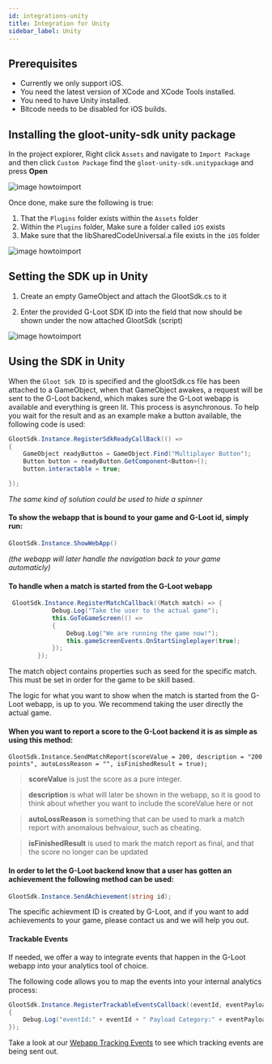 ```yaml
---
id: integrations-unity
title: Integration for Unity
sidebar_label: Unity
---
```


## Prerequisites

- Currently we only support iOS.
- You need the latest version of XCode and XCode Tools installed.
- You need to have Unity installed.
- Bitcode needs to be disabled for iOS builds.

## Installing the gloot-unity-sdk unity package

In the project explorer, Right click `Assets` and navigate to `Import Package` and then click `Custom Package`
find the `gloot-unity-sdk.unitypackage` and press **Open**

![image howtoimport](assets/mobile/howtoimport.png)

Once done, make sure the following is true:

1. That the `Plugins` folder exists within the `Assets` folder
2. Within the `Plugins` folder, Make sure a folder called `iOS` exists
3. Make sure that the libSharedCodeUniversal.a file exists in the `iOS` folder

![image howtoimport](assets/mobile/verify.png)

## Setting the SDK up in Unity

1. Create an empty GameObject and attach the GlootSdk.cs to it

2. Enter the provided G-Loot SDK ID into the field that now should be shown under the now attached GlootSdk (script)

![image howtoimport](assets/mobile/configure.png)

## Using the SDK in Unity

When the `Gloot Sdk ID` is specified and the glootSdk.cs file has been attached to a GameObject, when that GameObject
awakes, a request will be sent to the G-Loot backend, which makes sure the G-Loot webapp is available and everything is green lit.
This process is asynchronous. To help you wait for the result and as an example make a button available, the following code is used:

```csharp
GlootSdk.Instance.RegisterSdkReadyCallBack(() =>
{
    GameObject readyButton = GameObject.Find("Multiplayer Button");
    Button button = readyButton.GetComponent<Button>();
    button.interactable = true;

});
```

_The same kind of solution could be used to hide a spinner_

#### To show the webapp that is bound to your game and G-Loot id, simply run:

```csharp
GlootSdk.Instance.ShowWebApp()
```

_(the webapp will later handle the navigation back to your game automaticly)_

#### To handle when a match is started from the G-Loot webapp

```csharp
 GlootSdk.Instance.RegisterMatchCallback((Match match) => {
            Debug.Log("Take the user to the actual game");
            this.GoToGameScreen(() =>
            {
                Debug.Log("We are running the game now!");
                this.gameScreenEvents.OnStartSingleplayer(true);
            });
        });
```

The match object contains properties such as seed for the specific match. This must be set in order for the game to be skill based.

The logic for what you want to show when the match is started from the G-Loot webapp, is up to you.
We recommend taking the user directly the actual game.

#### When you want to report a score to the G-Loot backend it is as simple as using this method:

```
GlootSdk.Instance.SendMatchReport(scoreValue = 200, description = "200 points", autoLossReason = "", isFinishedResult = true);
```

> **scoreValue** is just the score as a pure integer.

> **description** is what will later be shown in the webapp, so it is good to think about whether you want to include the scoreValue here or not

> **autoLossReason** is something that can be used to mark a match report with anomalous behvaiour, such as cheating.

> **isFinishedResult** is used to mark the match report as final, and that the score no longer can be updated

#### In order to let the G-Loot backend know that a user has gotten an achievement the following method can be used:

```csharp
GlootSdk.Instance.SendAchievement(string id);
```

The specific achievment ID is created by G-Loot, and if you want to add achievements to your game, please contact us and we will help you out.

#### Trackable Events

If needed, we offer a way to integrate events that happen in the G-Loot webapp
into your analytics tool of choice.

The following code allows you to
map the events into your internal analytics process:

```csharp
GlootSdk.Instance.RegisterTrackableEventsCallback((eventId, eventPayload) =>
{
    Debug.Log("eventId:" + eventId + " Payload Category:" + eventPayload.category + " Payload Name:"+eventPayload.name + " Payload action:"+ eventPayload.action + " Payload Value: "+eventPayload.value );
});
```

Take a look at our [Webapp Tracking Events](tracking-web-application-events.md) to see which tracking events are being sent out.
